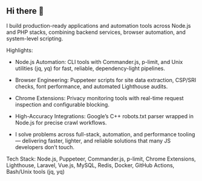 ## Hi there 👋

I build production-ready applications and automation tools across Node.js and PHP stacks, combining backend services, browser automation, and system-level scripting.

Highlights:

- Node.js Automation: CLI tools with Commander.js, p-limit, and Unix utilities (jq, yq) for fast, reliable, dependency-light pipelines.

- Browser Engineering: Puppeteer scripts for site data extraction, CSP/SRI checks, font performance, and automated Lighthouse audits.

- Chrome Extensions: Privacy monitoring tools with real-time request inspection and configurable blocking.

- High-Accuracy Integrations: Google’s C++ robots.txt parser wrapped in Node.js for precise crawl workflows.

- I solve problems across full-stack, automation, and performance tooling — delivering faster, lighter, and reliable solutions that many JS developers don’t touch.

Tech Stack:
Node.js, Puppeteer, Commander.js, p-limit, Chrome Extensions, Lighthouse, Laravel, Vue.js, MySQL, Redis, Docker, GitHub Actions, Bash/Unix tools (jq, yq)
